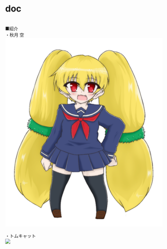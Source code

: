 # doc
<br>■紹介<br>
・秋月 空
<img src="https://raw.githubusercontent.com/sola-akiduki/doc/master/image/sola.png"><br><br>
・トムキャット<br>
<img src="https://cloud.githubusercontent.com/assets/24250258/24581376/fb1cf55c-1754-11e7-95bb-07cecb91436b.png">

